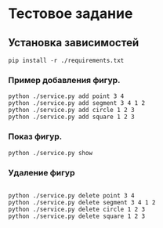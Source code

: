 # Тестовое задание 

## Установка зависимостей
```shell
pip install -r ./requirements.txt 
```


### Пример добавления фигур.

```shell
python ./service.py add point 3 4
python ./service.py add segment 3 4 1 2
python ./service.py add circle 1 2 3
python ./service.py add square 1 2 3
```

### Показ фигур.

```shell
python ./service.py show
```

### Удаление фигур

```shell

python ./service.py delete point 3 4
python ./service.py delete segment 3 4 1 2
python ./service.py delete circle 1 2 3
python ./service.py delete square 1 2 3
```


